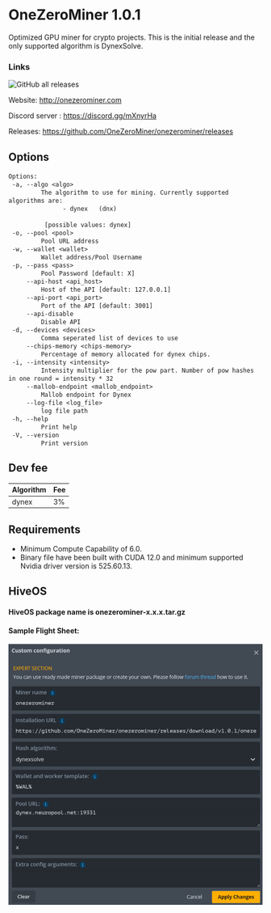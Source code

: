 # OneZeroMiner 1.0.1

Optimized GPU miner for crypto projects. This is the initial release and the only supported algorithm is DynexSolve.
### Links 

![GitHub all releases](https://img.shields.io/github/downloads/OneZeroMiner/onezerominer/total)

Website: http://onezerominer.com

Discord server : https://discord.gg/mXnyrHa

Releases: https://github.com/OneZeroMiner/onezerominer/releases

Options
------------------------------------------           
 ```                                                                                                   
Options:                                                                                            
  -a, --algo <algo>                                                                                 
          The algorithm to use for mining. Currently supported algorithms are:                      
                - dynex   (dnx)                                                                     
                                                                                                    
           [possible values: dynex]                                                                 
  -o, --pool <pool>                                                                                 
          Pool URL address                                                                          
  -w, --wallet <wallet>                                                                             
          Wallet address/Pool Username                                                              
  -p, --pass <pass>                                                                                 
          Pool Password [default: X]                                                                
      --api-host <api_host>                                                                         
          Host of the API [default: 127.0.0.1]                                                      
      --api-port <api_port>                                                                         
          Port of the API [default: 3001]                                                           
      --api-disable                                                                                 
          Disable API                                                                               
  -d, --devices <devices>                                                                           
          Comma seperated list of devices to use                                                    
      --chips-memory <chips-memory>                                                                 
          Percentage of memory allocated for dynex chips.                             
  -i, --intensity <intensity>                                                                       
          Intensity multiplier for the pow part. Number of pow hashes in one round = intensity * 32 
      --mallob-endpoint <mallob_endpoint>                                                           
          Mallob endpoint for Dynex                                                                 
      --log-file <log_file>                                                                         
          log file path                                                                             
  -h, --help                                                                                        
          Print help                                                                                
  -V, --version                                                                                     
          Print version  
```

Dev fee
------------------------------------------

Algorithm           |  Fee 
--------------------| ---- 
dynex               | 3%


Requirements
------------------------------------------ 
* Minimum Compute Capability of 6.0.
* Binary file have been built with CUDA 12.0 and minimum supported Nvidia driver version is 525.60.13. 

HiveOS
------------------------------------------
#### HiveOS package name is onezerominer-x.x.x.tar.gz
#### Sample Flight Sheet:

![HiveOS](https://github.com/OneZeroMiner/onezerominer/raw/main/hiveos.png?raw=true)
